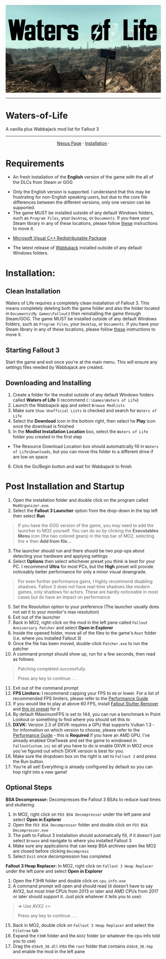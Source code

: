 <img src= "https://raw.githubusercontent.com/zpok3/Waters-of-Life/main/logo.jpeg" target="_blank"></a>

---
# Waters-of-Life
A vanilla plus Wabbajack mod list for Fallout 3

---

<p align="center">
  <a href="https://www.nexusmods.com/fallout3/mods/26081">Nexus Page</a> ·
  <a href="README.md">Installation</a> ·

  # Requirements
  - An fresh installation of the **English** version of the game with the all of the DLCs from Steam or GOG
  * Only the English version is supported. I understand that this may be frustrating for non-English speaking users, but due to the core file differences between the different versions, only one version can be supported. 
  * The game MUST be installed outside of any default Windows folders, such as `Program Files`, your `Desktop`, or `Documents`. If you have your Steam library in any of these locations, please follow [these](https://github.com/LostDragonist/steam-library-setup-tool/wiki/Usage-Guide) instructions to move it.

- [Microsoft Visual C++ Redistributable Package](https://www.techpowerup.com/download/visual-c-redistributable-runtime-package-all-in-one/)

- The latest release of [Wabbajack](https://github.com/wabbajack-tools/wabbajack/releases) installed outside of any default Windows folders.

# Installation:

## Clean Installation
Waters of Life requires a completely clean installation of Fallout 3. This means completely deleting both the game folder and also the folder located in `Documents\My Games\Fallout3` then reinstalling the game through Steam/GOG. The game MUST be installed outside of any default Windows folders, such as `Program Files`, your `Desktop`, or `Documents`. If you have your Steam library in any of these locations, please follow [these](https://github.com/LostDragonist/steam-library-setup-tool/wiki/Usage-Guide) instructions to move it.

## Starting Fallout 3
Start the game and exit once you're at the main menu. This will ensure any settings files needed by Wabbajack are created.

## Downloading and Installing

1. Create a folder for the modist outside of any default Windows folders called **Waters of Life** (I recommend `C:\Games\Waters of Life`) 
3. Launch the Wabbajack app and select `Browse Modlists`
4. Make sure `Show Unofficial Lists` is checked and search for `Waters of Life`
5. Select the **Download** icon in the bottom right, then select he **Play** icon once the download is finished
7. In the **Modlist Installation Location** box, select the `Waters of Life` folder you created in the first step
  * The Resource Download Location box should automatically fill in `Waters of Life\Downloads`, but you can move this folder to a different drive if are low on space
8. Click the Go/Begin button and wait for Wabbajack to finish

# Post Installation and Startup

1. Open the installation folder and double click on the program called `ModOrganizer.exe`.
2. Select the **Fallout 3 Launcher** option from the drop-down in the top left then select **Run**
  > If you have the GOG version of the game, you may need to add the launcher to MO2 yourself. You can do so by clicking the **Executables Menu** icon (the two colored gears) in the top bar of MO2, selecting the **+** then **Add from file...**
3. The launcher should run and there should be two pop-ups about detecting your hardware and applying settings
4. Select **Options** then select whichever preset you think is best for your PC. I recommend **Ultra** for most PCs, but the **High** preset will provide noticeably better performance for only a minor visual downgrade.
  > For even further performance gains, I highly recommend disabling shadows. Fallout 3 does not have real-time shadows like modern games, only shadows for actors. These are hardly noticeable in most cases but do have an    impact on performance
5. Set the Resolution option to your preference (The launcher usually does not set it to your monitor's max resolution)
6. Exit out of the launcher
7. Back in MO2, right-click on the mod in the left pane called `Fallout Anniversary Patcher` and select **Open in Explorer**
8. Inside the opened folder, move all of the files to the game's `Root` folder (i.e. where you installed Fallout 3)
9. Once the file has been moved, double-click `Patcher.exe` to run the patcher 
10. A command prompt should show up, run for a few seconds, then read as follows:

>Patching completed successfully.
>
>Press any key to continue . . .

11. Exit out of the command prompt
12. **FPS Limiters:** I recommend capping your FPS to `60` or lower. For a list of recommended FPS limiters, please refer to the [Performance Guide](https://performance.moddinglinked.com/falloutnv.html#RecommendedLimiters)
13. If you would like to play at above 60 FPS, install [Fallout Stutter Remover](https://www.nexusmods.com/fallout3/mods/8886) and [this ini preset](https://github.com/zpok3/Waters-of-Life/releases/download/v.1.0/fsr.high.fps.preset.7z) for it
14. By default fMaximumFPS is set to 144, you can run a benchmark in Point Lookout or something to find where you should set this to
15. **DXVK:** Version 2.3 of DXVK requires a GPU that supports Vulkan 1.3 - for information on which version to choose, please refer to the [Performance Guide](https://performance.moddinglinked.com/falloutnv.html#DXVK) - this is **Required** if you have an AMD GPU. I've already enabled OneTweak and set the game to windowed in `FalloutCustom.ini` so all you have to do is enable DXVK in MO2 once you've figured out which DXVK version is best for you.
16. Make sure the dropdown box on the right is set to `Fallout 3` and press the Run button.
17. You're all set! Everything is already configured by default so you can hop right into a new game!

## Optional Steps

**BSA Decompressor:** Decompresses the Fallout 3 BSAs to reduce load times and stuttering.
1. In MO2, right click on `FO3 BSA Decompressor` under the left pane and select **Open in Explorer**
2. Open the `FO3 BSA Decompressor` folder and double click on `FO3 BSA Decompressor.exe`
3. The path to Fallout 3 installation should automatically fill, if it doesn't just select `Browse` and navigate to where you installed Fallout 3
4. Make sure any applications that can keep BSA archives open like MO2 are closed before clicking `Decompress`
5. Select `Exit` once decompression has completed

**Fallout 3 Heap Replacer:** In MO2, right click on `Fallout 3 Heap Replacer` under the left pane and select **Open in Explorer**
1. Open the F3HR folder and double click on `cpu_info.exe`
14. A command prompt will open and should read (it doesn't have to say AVX2, but most Intel CPUs from 2013 or later and AMD CPUs from 2017 or later should support it. Just pick whatever it tells you to use):

>=> Use AVX2 <=
>
>Press any key to continue . . .

15. Back in MO2, double click on `Fallout 3 Heap Replacer` and select the `Filetree` tab
16. Expand the `F3HR` folder and the `AVX2` folder (or whatever the cpu info told you to use)
17. Drag the `d3dx9_38.dll` into the `root` folder that contains `d3dx9_38.tmp` and enable the mod in the left pane
